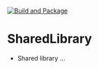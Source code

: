 [![Build and Package](https://github.com/Mephystus/SharedLibrary/actions/workflows/build.yml/badge.svg)](https://github.com/Mephystus/SharedLibrary/actions/workflows/build.yml)

# SharedLibrary

- Shared library ...
